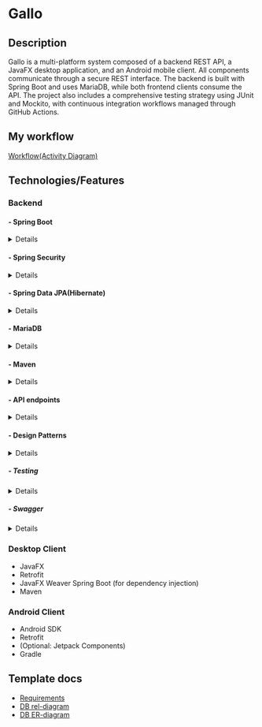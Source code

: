 # Gallo

## Description
Gallo is a multi-platform system composed of a backend REST API, a JavaFX desktop application, and an Android mobile client. All components communicate through a secure REST interface. The backend is built with Spring Boot and uses MariaDB, while both frontend clients consume the API. The project also includes a comprehensive testing strategy using JUnit and Mockito, with continuous integration workflows managed through GitHub Actions.

## My workflow
[Workflow(Activity Diagram)](https://drive.google.com/file/d/1L7UbmsDkHxn08zls8QkCsRoNf7n09437/view?usp=sharing)

## Technologies/Features
### Backend
#### - Spring Boot
<details>
<summary>Details</summary>

Main framework used to run API REST service, beans configuration and dependency management.

</details>

#### - Spring Security
<details>
<summary>Details</summary>

- **Filter chain:**
Matches permissions of authorities/roles provided by DB and functional requirements documents exposing/locking endpoint. Also used for filter and UserDetailsService usage.

- **JWT:**
JSON Web Token Authentication implementation with Spring Security dependency. Using filters to validate, attempt, fail and success authentication based on gallo DB account data retrieve with ADMIN/USER authorities.

- **Custom UserDetails:**
As by default UserDetails class contains only username usage, custom UserDetails implementation class added with email attribute matching DB account table giving User details context to the whole system.

- **Custom UserDetailsService:**
This service is used with the default UserDetails service loadUserByUsername override method replacing common UserDetails return object for previously described Custom UserDetails implementation.

</details>

#### - Spring Data JPA(Hibernate)
<details>
<summary>Details</summary>

- **Entities:**
Each table, field and constraint has been mapped respectively to Gallo MariaDB database.

- **Repositories:**
Provided repository layer between service and db creating queries derived by method name or personalized JPQL queries to avoid repetition and only "usage of defaults".

</details>

#### - MariaDB
<details>
<summary>Details</summary>

SQL creation and insert script for retrieve and store of Gallo workout app.

</details>

#### - Maven
<details>
<summary>Details</summary>

- **Directory paths:**
Defined to package ease of use for workflow on local Maven testing and GitHub Actions CI. 

</details>

#### - API endpoints
<details>
<summary>Details</summary>

- **Controller endpoint layer:**
Used for the only purpose of exposing business logic resolved data for HTTP requests. 

- **DTOs:**
Input and output requests on controller endpoints contains DTO usage to provide responsibilites separation on entities, JSON Mapper requests/responses properties configurations and personalized validation annotations.

- **Personalized annotations:**
Grants pre-constraint validation in order to throw respective exception avoiding DB/ORM exception variety. Annotations localized on controller methods, DTO cascading fields and cross-parameter class validation. 

- **Exception handler controller:**
Furnish whole platform with personalized exception handling custom message responses.

</details>

#### - Design Patterns
<details>
<summary>Details</summary>

- **Builder:**
Used for entities instance declaration on runtime and testing.

</details>

##### - Testing
<details>
<summary>Details</summary>

Tests implements JUnit, Mockito, AssertJ and H2 DE, intended to validate data/methods correct functionality integrity for local test and remote CI.

</details>

##### - Swagger 
<details>
<summary>Details</summary>

Swagger implemented to document Gallo backend platform.

</details>

### Desktop Client 
- JavaFX  
- Retrofit  
- JavaFX Weaver Spring Boot (for dependency injection)  
- Maven

### Android Client
- Android SDK  
- Retrofit  
- (Optional: Jetpack Components)  
- Gradle

## Template docs
- [Requirements](https://drive.google.com/file/d/1diq_zjKFh7muv0KoUWesED698ZbEQZOE/view?usp=sharing)
- [DB rel-diagram](https://drive.google.com/file/d/17Mow6Cy2x-wizXpR6F3c3Lj6hZUB44Gi/view?usp=sharing)
- [DB ER-diagram](https://drive.google.com/file/d/1G-CbavoAnz9QBjyq8I9cslvOH4q5mqhN/view?usp=sharing)


